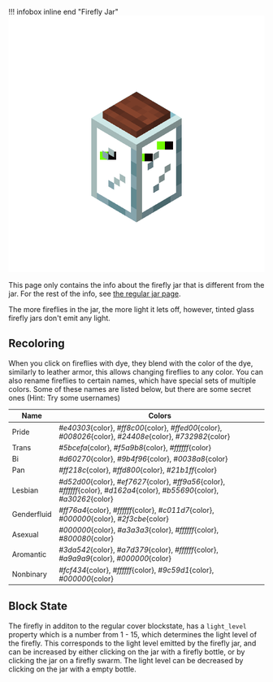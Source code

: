 !!! infobox inline end "Firefly Jar"
    ![Firefly Jar](./images/jars/firefly_jar.png)

This page only contains the info about the firefly jar that is different from the jar. For the rest of the info, see [the regular jar page](./jar.md).

The more fireflies in the jar, the more light it lets off, however, tinted glass firefly jars don't emit any light.

## Recoloring
When you click on fireflies with dye, they blend with the color of the dye, similarly to leather armor, this allows changing fireflies to any color. You can also rename fireflies to certain names, which have special sets of multiple colors. Some of these names are listed below, but there are some secret ones (Hint: Try some usernames)

| Name | Colors |
| ---- | ------ |
| Pride | *#e40303*{color}, *#ff8c00*{color}, *#ffed00*{color}, *#008026*{color}, *#24408e*{color}, *#732982*{color} |
| Trans | *#5bcefa*{color}, *#f5a9b8*{color}, *#ffffff*{color} |
| Bi | *#d60270*{color}, *#9b4f96*{color}, *#0038a8*{color} |
| Pan | *#ff218c*{color}, *#ffd800*{color}, *#21b1ff*{color} |
| Lesbian | *#d52d00*{color}, *#ef7627*{color}, *#ff9a56*{color}, *#ffffff*{color}, *#d162a4*{color}, *#b55690*{color}, *#a30262*{color} |
| Genderfluid | *#ff76a4*{color}, *#ffffff*{color}, *#c011d7*{color}, *#000000*{color}, *#2f3cbe*{color} |
| Asexual | *#000000*{color}, *#a3a3a3*{color}, *#ffffff*{color}, *#800080*{color} |
| Aromantic | *#3da542*{color}, *#a7d379*{color}, *#ffffff*{color}, *#a9a9a9*{color}, *#000000*{color} |
| Nonbinary | *#fcf434*{color}, *#ffffff*{color}, *#9c59d1*{color}, *#000000*{color} |

## Block State
The firefly in additon to the regular cover blockstate, has a `light_level` property which is a number from 1 - 15, which determines the light level of the firefly. This corresponds to the light level emitted by the firefly jar, and can be increased by either clicking on the jar with a firefly bottle, or by clicking the jar on a firefly swarm. The light level can be decreased by clicking on the jar with a empty bottle.